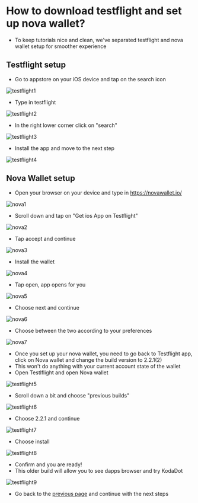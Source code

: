 # How to download testflight and set up nova wallet?

- To keep tutorials nice and clean, we've separated testflight and nova wallet setup for smoother experience

## Testflight setup

- Go to appstore on your iOS device and tap on the search icon

![testflight1](/novawallet-testflight-setup/testflight1.png)

- Type in testflight

![testflight2](/novawallet-testflight-setup/testflight2.png)

- In the right lower corner click on "search"

![testflight3](/novawallet-testflight-setup/testflight3.png)

- Install the app and move to the next step

![testflight4](/novawallet-testflight-setup/testflight4.png)

## Nova Wallet setup

- Open your browser on your device and type in https://novawallet.io/


![nova1](/novawallet-testflight-setup/nova1.png)

- Scroll down and tap on "Get ios App on Testflight"

![nova2](/novawallet-testflight-setup/nova2.png)

- Tap accept and continue

![nova3](/novawallet-testflight-setup/nova3.png)

- Install the wallet

![nova4](/novawallet-testflight-setup/nova4.png)

- Tap open, app opens for you

![nova5](/novawallet-testflight-setup/nova5.png)

- Choose next and continue

![nova6](/novawallet-testflight-setup/nova6.png)

- Choose between the two according to your preferences

![nova7](/novawallet-testflight-setup/nova7.png)

- Once you set up your nova wallet, you need to go back to Testflight app, click on Nova wallet and change the build version to 2.2.1(2)
- This won't do anything with your current account state of the wallet
- Open Testlflight and open Nova wallet

![testflight5](/novawallet-testflight-setup/testflight5.png)

- Scroll down a bit and choose "previous builds"

![testflight6](/novawallet-testflight-setup/testflight6.png)

- Choose 2.2.1 and continue

![testflight7](/novawallet-testflight-setup/testflight7.png)

- Choose install

![testflight8](/novawallet-testflight-setup/testflight8.png)

- Confirm and you are ready!    
- This older build will allow you to see dapps browser and try KodaDot

![testflight9](/novawallet-testflight-setup/testflight9.png)

- Go back to the [previous page](how-to-kodadot-phone-ios.md) and continue with the next steps

